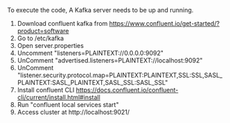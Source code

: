 To execute the code, A Kafka server needs to be up and running.

1. Download confluent kafka from https://www.confluent.io/get-started/?product=software
2. Go to /etc/kafka
3. Open server.properties
4. Uncomment "listeners=PLAINTEXT://0.0.0.0:9092"
5. UnComment "advertised.listeners=PLAINTEXT://localhost:9092"
6. UnComment "listener.security.protocol.map=PLAINTEXT:PLAINTEXT,SSL:SSL,SASL_PLAINTEXT:SASL_PLAINTEXT,SASL_SSL:SASL_SSL"
7. Install confluent CLI https://docs.confluent.io/confluent-cli/current/install.html#install
8. Run "confluent local services start"
9. Access cluster at http://localhost:9021/